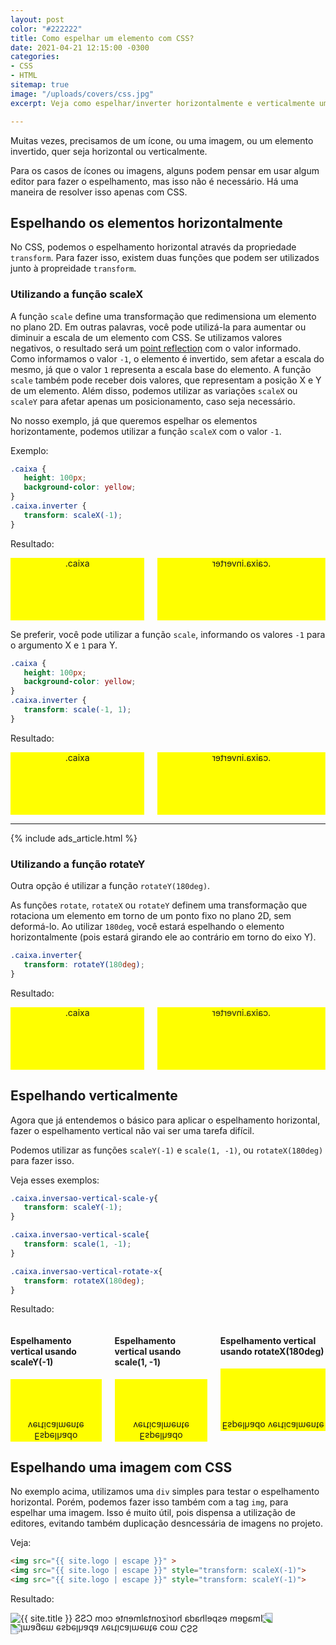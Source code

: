 ```yaml
---
layout: post
color: "#222222"
title: Como espelhar um elemento com CSS?
date: 2021-04-21 12:15:00 -0300
categories:
- CSS
- HTML
sitemap: true
image: "/uploads/covers/css.jpg"
excerpt: Veja como espelhar/inverter horizontalmente e verticalmente um elemento com CSS puro.

---
```

Muitas vezes, precisamos de um ícone, ou uma imagem, ou um elemento invertido, quer seja horizontal ou verticalmente.

Para os casos de ícones ou imagens, alguns podem pensar em usar algum editor para fazer o espelhamento, mas isso não é necessário. Há uma maneira de resolver isso apenas com CSS.

## Espelhando os elementos horizontalmente

No CSS, podemos o espelhamento horizontal através da propriedade `transform`. Para fazer isso, existem duas funções que podem ser utilizados junto à propreidade `transform`.

### Utilizando a função scaleX

A função `scale` define uma transformação que redimensiona um elemento no plano 2D. Em outras palavras, você pode utilizá-la para aumentar ou diminuir a escala de um elemento com CSS. Se utilizamos valores negativos, o resultado será um [point reflection](https://en.wikipedia.org/wiki/Point_reflection) com o valor informado. Como informamos o valor `-1`, o elemento é invertido, sem afetar a escala do mesmo, já que o valor `1` representa a escala base do elemento. A função `scale` também pode receber dois valores, que representam a posição X e Y de um elemento. Além disso, podemos utilizar as variações `scaleX` ou `scaleY` para afetar apenas um posicionamento, caso seja necessário.

No nosso exemplo, já que queremos espelhar os elementos horizontamente, podemos utilizar a função `scaleX` com o valor `-1`.

Exemplo:


```css
.caixa {
   height: 100px;
   background-color: yellow;
}
.caixa.inverter {
   transform: scaleX(-1);
}
```


Resultado:

<div class='box'>
   <div class="columns is-multiline">
      <div class="column">
         <div class="caixa">.caixa</div>
      </div>
      <div class="column">
         <div title='(flip horizontal) caixa invertida horizontalmente' class="caixa inverter-scale-x">
            .caixa.inverter
         </div>
      </div>
   </div>
</div>

Se preferir, você pode utilizar a função `scale`, informando os valores `-1` para o argumento X e `1` para Y.


```css
.caixa {
   height: 100px;
   background-color: yellow;
}
.caixa.inverter {
   transform: scale(-1, 1);
}
```

Resultado:

<div class='box'>
   <div class="columns is-multiline">
      <div class="column">
         <div class="caixa">.caixa</div>
      </div>
      <div class="column">
         <div class="caixa inverter-scale">
            .caixa.inverter
         </div>
      </div>
   </div>
</div>

--- 

{% include ads_article.html %}


### Utilizando a função rotateY

Outra opção é utilizar a função `rotateY(180deg)`.

As funções `rotate`, `rotateX` ou `rotateY` definem uma transformação que rotaciona um elemento em torno de um ponto fixo no plano 2D, sem deformá-lo. Ao utilizar `180deg`, você estará espelhando o elemento horizontalmente (pois estará girando ele ao contrário em torno do eixo Y). 


```css
.caixa.inverter{
   transform: rotateY(180deg);
}
```
Resultado:
<div class="box">
   <div class="columns is-multiline">
      <div class="column">
         <div class="caixa">
            .caixa
         </div>
      </div>
      <div class="column">
         <div class="caixa inverter-rotate">
            .caixa.inverter
         </div>
      </div>
   </div>
</div>

## Espelhando verticalmente

Agora que já entendemos o básico para aplicar o espelhamento horizontal, fazer o espelhamento vertical não vai ser uma tarefa difícil.

Podemos utilizar as funções `scaleY(-1)` e `scale(1, -1)`, ou `rotateX(180deg)` para fazer isso.

Veja esses exemplos:

```css
.caixa.inversao-vertical-scale-y{
   transform: scaleY(-1);
}

.caixa.inversao-vertical-scale{
   transform: scale(1, -1);
}

.caixa.inversao-vertical-rotate-x{
   transform: rotateX(180deg);
}
```
Resultado:

<div class="box">
   <div class="columns is-multiline has-text-centered">
      <div class="column">
         <h4 class="title is-6">Espelhamento vertical usando scaleY(-1)</h4>
         <div class="caixa inversao-vertical-scale-y">
            Espelhado verticalmente
         </div>
      </div>
      <div class="column">
         <h4 class="title is-6">Espelhamento vertical usando scale(1, -1)</h4>
         <div class="caixa inversao-vertical-scale">
            Espelhado verticalmente
         </div>
      </div>
      <div class="column">
         <h4 class="title is-6">Espelhamento vertical usando rotateX(180deg)</h4>
         <div class="caixa inversao-vertical-rotate-x">
            Espelhado verticalmente
         </div>
      </div>
   </div>
</div>

## Espelhando uma imagem com CSS

No exemplo acima, utilizamos uma `div` simples para testar o espelhamento horizontal. Porém, podemos fazer isso também com a tag `img`, para espelhar uma imagem. Isso é muito útil, pois dispensa a utilização de editores, evitando também duplicação desncessária de imagens no projeto.

Veja:

```html
<img src="{{ site.logo | escape }}" >
<img src="{{ site.logo | escape }}" style="transform: scaleX(-1)">
<img src="{{ site.logo | escape }}" style="transform: scaleY(-1)">
```

Resultado:


<img loading="lazy" src="{{ site.logo | escape }}" title="Imagem original" alt="{{ site.title }}">
<img loading="lazy" src="{{ site.logo | escape }}" style="transform: scaleX(-1)" title="Imagem espelhada horizontalmente com CSS" alt="Imagem espelhada horizontalmente com CSS">
<img loading="lazy" src="{{ site.logo | escape }}" style="transform: scaleY(-1)" title="Imagem espelhada verticalmente com CSS" alt="Imagem espelhada verticalmente com CSS">

<style>
.caixa{
   height: 100px;
   background-color: yellow;
   text-align: center;
}
.inverter-scale-x{
   transform: scaleX(-1);
}
.inverter-scale{
   transform: scale(-1, 1);
}

.inverter-rotate{
   transform: rotateY(-180deg);
}

.inversao-vertical-scale-y{
   transform: scaleY(-1);
}

.inversao-vertical-scale{
   transform: scale(1, -1);
}

.inversao-vertical-rotate-x{
   transform: rotateX(180deg);
}
</style>